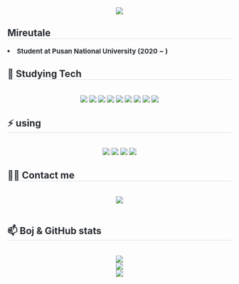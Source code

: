 <div align= "center">
    <img src="https://capsule-render.vercel.app/api?type=soft&color=0:99e1ab,100:f8fcf7&height=120&text=Mireutale(priaselay)'s%20GitHub&animation=fadeIn&fontColor=000000&fontSize=40" />
    </div>
    <div style="text-align: left;"> 
    <h2 style="border-bottom: 1px solid #d8dee4; color: #282d33;"> Mireutale </h2>  
    <div style="font-weight: 700; font-size: 15px; text-align: left; color: #282d33;"> 
        <li> Student at Pusan ​​National University (2020 ~ )
    </div> 
    </div>
    <div style="text-align: left;">
    <h2 style="border-bottom: 1px solid #d8dee4; color: #282d33;"> 🌱 Studying Tech </h2> <br>
    <div  align= "center"> 
          <img src="https://img.shields.io/badge/C-A8B9CC?style=flat&logo=C&logoColor=white">
          <img src="https://img.shields.io/badge/C++-00599C?style=flat&logo=C%2B%2B&logoColor=white">
          <img src="https://img.shields.io/badge/Docker-2496ED?style=flat&logo=Docker&logoColor=white">
          <img src="https://img.shields.io/badge/Linux-FCC624?style=flat&logo=Linux&logoColor=white">
          <img src="https://img.shields.io/badge/Java-007396?style=flat&logo=OpenJDK&logoColor=white">
          <img src="https://img.shields.io/badge/MySQL-4479A1?style=flat&logo=MySQL&logoColor=white">
          <img src="https://img.shields.io/badge/Python-3776AB?style=flat&logo=Python&logoColor=white">
          <img src="https://img.shields.io/badge/Spring-7df18b?style=flat&logo=Spring&logoColor=green">
          <img src="https://img.shields.io/badge/Spring Boot-7df1ff?style=flat&logo=SpringBoot&logoColor=green">
          </div>
    </div>
    <h2 style="border-bottom: 1px solid #d8dee4; color: #282d33;"> ⚡ using </h2> <br> 
    <div  align= "center"> 
        <img src="https://img.shields.io/badge/Discord-5865F2?style=flat&logo=Discord&logoColor=white">
        <img src="https://img.shields.io/badge/Git-F05032?style=flat&logo=Git&logoColor=white">
        <img src="https://img.shields.io/badge/Github-181717?style=flat&logo=Github&logoColor=white">
        <img src="https://img.shields.io/badge/Notion-000000?style=flat&logo=Notion&logoColor=white">
    </div>
    <div style="text-align: left;">
    <h2 style="border-bottom: 1px solid #d8dee4; color: #282d33;"> 🧑‍💻 Contact me </h2> <br> 
    <div align= "center"> <a href=mailto:mireutale@gmail.com> <img src="https://img.shields.io/badge/Gmail-EA4335?style=flat&logo=Gmail&logoColor=white&link=mailto:mireutale@gmail.com"> </a>
          </div>  <br> 
    <div align= "center">  </div> 
    </div>
    <h2 style="border-bottom: 1px solid #d8dee4; color: #282d33;"> 📫 Boj & GitHub stats </h2> <br> 
    <div align= "center"> 
        <img src = "http://mazassumnida.wtf/api/v2/generate_badge?boj=priaselay")><br>
        <img src = "http://mazandi.herokuapp.com/api?handle=priaselay&theme=warm")><br>
        <img src = "https://github-readme-stats.vercel.app/api?username=Mireutale&show_icons=true&theme=merko")>
    </div>
</div>

<!--
**Martinel2/Martinel** is a ✨ _special_ ✨ repository because its `README.md` (this file) appears on your GitHub profile.

Here are some ideas to get you started:

- 🔭 I’m currently working on ...
- 🌱 I’m currently learning ...
- 👯 I’m looking to collaborate on ...
- 🤔 I’m looking for help with ...
- 💬 Ask me about ...
- 📫 How to reach me: ...
- 😄 Pronouns: ...
- ⚡ Fun fact: ...
-->
